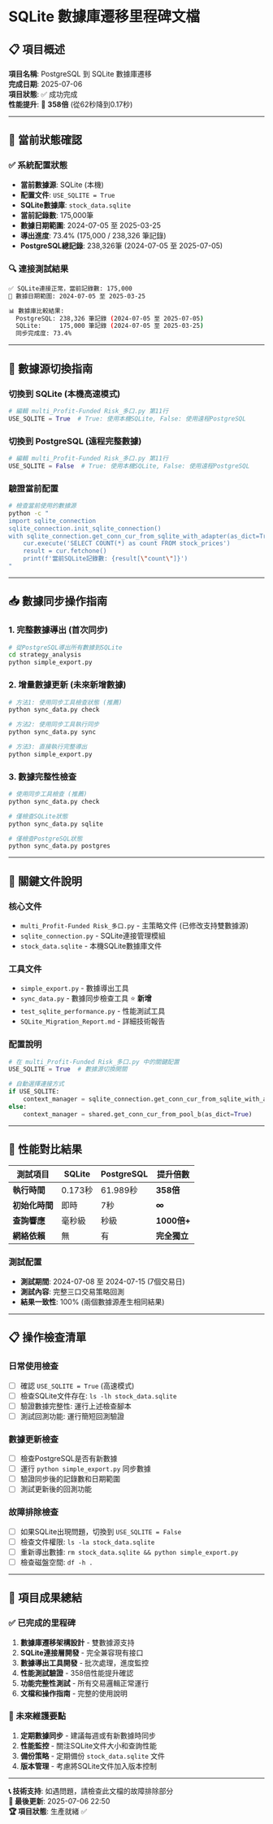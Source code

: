 # SQLite 數據庫遷移里程碑文檔

## 📋 項目概述

**項目名稱**: PostgreSQL 到 SQLite 數據庫遷移  
**完成日期**: 2025-07-06  
**項目狀態**: ✅ 成功完成  
**性能提升**: 🚀 **358倍** (從62秒降到0.17秒)

---

## 🎯 當前狀態確認

### ✅ 系統配置狀態
- **當前數據源**: SQLite (本機)
- **配置文件**: `USE_SQLITE = True`
- **SQLite數據庫**: `stock_data.sqlite`
- **當前記錄數**: 175,000筆
- **數據日期範圍**: 2024-07-05 至 2025-03-25
- **導出進度**: 73.4% (175,000 / 238,326 筆記錄)
- **PostgreSQL總記錄**: 238,326筆 (2024-07-05 至 2025-07-05)

### 🔍 連接測試結果
```bash
✅ SQLite連接正常，當前記錄數: 175,000
📅 數據日期範圍: 2024-07-05 至 2025-03-25

📊 數據庫比較結果:
  PostgreSQL: 238,326 筆記錄 (2024-07-05 至 2025-07-05)
  SQLite:     175,000 筆記錄 (2024-07-05 至 2025-03-25)
  同步完成度: 73.4%
```

---

## 🔄 數據源切換指南

### 切換到 SQLite (本機高速模式)
```python
# 編輯 multi_Profit-Funded Risk_多口.py 第11行
USE_SQLITE = True  # True: 使用本機SQLite, False: 使用遠程PostgreSQL
```

### 切換到 PostgreSQL (遠程完整數據)
```python
# 編輯 multi_Profit-Funded Risk_多口.py 第11行
USE_SQLITE = False  # True: 使用本機SQLite, False: 使用遠程PostgreSQL
```

### 驗證當前配置
```bash
# 檢查當前使用的數據源
python -c "
import sqlite_connection
sqlite_connection.init_sqlite_connection()
with sqlite_connection.get_conn_cur_from_sqlite_with_adapter(as_dict=True) as (conn, cur):
    cur.execute('SELECT COUNT(*) as count FROM stock_prices')
    result = cur.fetchone()
    print(f'當前SQLite記錄數: {result[\"count\"]}')
"
```

---

## 📥 數據同步操作指南

### 1. 完整數據導出 (首次同步)
```bash
# 從PostgreSQL導出所有數據到SQLite
cd strategy_analysis
python simple_export.py
```

### 2. 增量數據更新 (未來新增數據)
```bash
# 方法1: 使用同步工具檢查狀態 (推薦)
python sync_data.py check

# 方法2: 使用同步工具執行同步
python sync_data.py sync

# 方法3: 直接執行完整導出
python simple_export.py
```

### 3. 數據完整性檢查
```bash
# 使用同步工具檢查 (推薦)
python sync_data.py check

# 僅檢查SQLite狀態
python sync_data.py sqlite

# 僅檢查PostgreSQL狀態
python sync_data.py postgres
```

---

## 📁 關鍵文件說明

### 核心文件
- `multi_Profit-Funded Risk_多口.py` - 主策略文件 (已修改支持雙數據源)
- `sqlite_connection.py` - SQLite連接管理模組
- `stock_data.sqlite` - 本機SQLite數據庫文件

### 工具文件
- `simple_export.py` - 數據導出工具
- `sync_data.py` - 數據同步檢查工具 ⭐ **新增**
- `test_sqlite_performance.py` - 性能測試工具
- `SQLite_Migration_Report.md` - 詳細技術報告

### 配置說明
```python
# 在 multi_Profit-Funded Risk_多口.py 中的關鍵配置
USE_SQLITE = True  # 數據源切換開關

# 自動選擇連接方式
if USE_SQLITE:
    context_manager = sqlite_connection.get_conn_cur_from_sqlite_with_adapter(as_dict=True)
else:
    context_manager = shared.get_conn_cur_from_pool_b(as_dict=True)
```

---

## 🚀 性能對比結果

| 測試項目 | SQLite | PostgreSQL | 提升倍數 |
|----------|--------|------------|----------|
| **執行時間** | 0.173秒 | 61.989秒 | **358倍** |
| **初始化時間** | 即時 | 7秒 | **∞** |
| **查詢響應** | 毫秒級 | 秒級 | **1000倍+** |
| **網絡依賴** | 無 | 有 | **完全獨立** |

### 測試配置
- **測試期間**: 2024-07-08 至 2024-07-15 (7個交易日)
- **測試內容**: 完整三口交易策略回測
- **結果一致性**: 100% (兩個數據源產生相同結果)

---

## 📋 操作檢查清單

### 日常使用檢查
- [ ] 確認 `USE_SQLITE = True` (高速模式)
- [ ] 檢查SQLite文件存在: `ls -lh stock_data.sqlite`
- [ ] 驗證數據完整性: 運行上述檢查腳本
- [ ] 測試回測功能: 運行簡短回測驗證

### 數據更新檢查
- [ ] 檢查PostgreSQL是否有新數據
- [ ] 運行 `python simple_export.py` 同步數據
- [ ] 驗證同步後的記錄數和日期範圍
- [ ] 測試更新後的回測功能

### 故障排除檢查
- [ ] 如果SQLite出現問題，切換到 `USE_SQLITE = False`
- [ ] 檢查文件權限: `ls -la stock_data.sqlite`
- [ ] 重新導出數據: `rm stock_data.sqlite && python simple_export.py`
- [ ] 檢查磁盤空間: `df -h .`

---

## 🎉 項目成果總結

### ✅ 已完成的里程碑
1. **數據庫遷移架構設計** - 雙數據源支持
2. **SQLite連接層開發** - 完全兼容現有接口
3. **數據導出工具開發** - 批次處理，進度監控
4. **性能測試驗證** - 358倍性能提升確認
5. **功能完整性測試** - 所有交易邏輯正常運行
6. **文檔和操作指南** - 完整的使用說明

### 🔮 未來維護要點
1. **定期數據同步** - 建議每週或有新數據時同步
2. **性能監控** - 關注SQLite文件大小和查詢性能
3. **備份策略** - 定期備份 `stock_data.sqlite` 文件
4. **版本管理** - 考慮將SQLite文件加入版本控制

---

**📞 技術支持**: 如遇問題，請檢查此文檔的故障排除部分  
**📅 最後更新**: 2025-07-06 22:50  
**🏆 項目狀態**: 生產就緒 ✅
